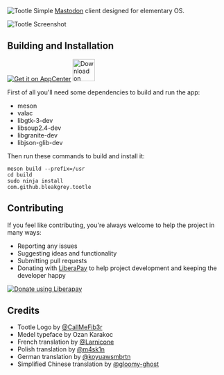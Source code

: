 ![Tootle](https://user-images.githubusercontent.com/37731582/39933812-45d8149a-5544-11e8-9bf4-6d78b1fdb29c.png)
Simple [Mastodon](https://github.com/tootsuite/mastodon) client designed for elementary OS.

![Tootle Screenshot](https://raw.githubusercontent.com/bleakgrey/tootle/master/data/screenshot.png)

## Building and Installation

[![Get it on AppCenter](https://appcenter.elementary.io/badge.svg)](https://appcenter.elementary.io/com.github.bleakgrey.tootle)
<a href='https://flathub.org/apps/details/com.github.bleakgrey.tootle'><img height='51' alt='Download on Flathub' src='https://flathub.org/assets/badges/flathub-badge-en.png'/></a>

First of all you'll need some dependencies to build and run the app:
* meson
* valac
* libgtk-3-dev
* libsoup2.4-dev
* libgranite-dev
* libjson-glib-dev

Then run these commands to build and install it:

    meson build --prefix=/usr
    cd build
    sudo ninja install
    com.github.bleakgrey.tootle
    
## Contributing

If you feel like contributing, you're always welcome to help the project in many ways:
* Reporting any issues
* Suggesting ideas and functionality
* Submitting pull requests
* Donating with [LiberaPay](https://liberapay.com/bleakgrey/) to help project development and keeping the developer happy

<a href="https://liberapay.com/bleakgrey/donate"><img alt="Donate using Liberapay" src="https://liberapay.com/assets/widgets/donate.svg"></a>

## Credits
* Tootle Logo by [@CallMeFib3r](https://github.com/CallMeFib3r)
* Medel typeface by Ozan Karakoc
* French translation by [@Larnicone](https://github.com/Larnicone)
* Polish translation by [@m4sk1n](https://github.com/m4sk1n)
* German translation by [@koyuawsmbrtn](https://github.com/koyuawsmbrtn)
* Simplified Chinese translation by [@gloomy-ghost](https://github.com/gloomy-ghost)
